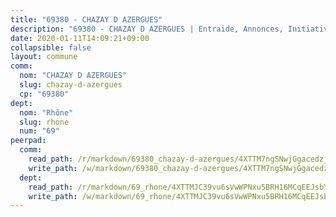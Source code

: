 ```yaml
---
title: "69380 - CHAZAY D AZERGUES"
description: "69380 - CHAZAY D AZERGUES | Entraide, Annonces, Initiatives"
date: 2020-01-11T14:09:21+09:00
collapsible: false
layout: commune
comm:
  nom: "CHAZAY D AZERGUES"
  slug: chazay-d-azergues
  cp: "69380"
dept:
  nom: "Rhône"
  slug: rhone
  num: "69"
peerpad:
  comm:
    read_path: /r/markdown/69380_chazay-d-azergues/4XTTM7ngSNwjGgacedzj8itBrQy9ZM2kFSLCgjaUc4EWR1Kn1
    write_path: /w/markdown/69380_chazay-d-azergues/4XTTM7ngSNwjGgacedzj8itBrQy9ZM2kFSLCgjaUc4EWR1Kn1-K3TgTkFd9ZhqRDc6B6kSvTshb5xhdcQ6SdzR4xX27mTwUrzi2pnBadn4edQZzBRhVKJjZ1cTBdCt2hPk1MUmccB28nDKYDxBBaZ3yuRwqx7VfYDv7KymEbRndJWmTynVwfKB5is3
  dept:
    read_path: /r/markdown/69_rhone/4XTTMJC39vu6sVwWPNxu5BRH16MCqEEJsbYu4RNyAxnNmNtVW
    write_path: /w/markdown/69_rhone/4XTTMJC39vu6sVwWPNxu5BRH16MCqEEJsbYu4RNyAxnNmNtVW-K3TgUzVUEXrXvc8NoaD9JfiBpc5MBFP7KZFqLEsm11xqJDEwSVMy7UACp2eYMzek3K6y2WLoyzq5xdKMZeizKNpfHbUBgJcoYSqfidBaPx8RcTCPmdCXhdgeLZLEYHVco5fHD6Pz
---
```


